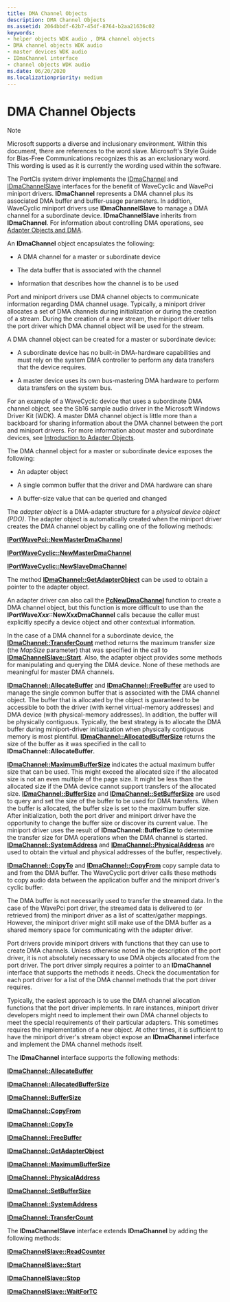 ```yaml
---
title: DMA Channel Objects
description: DMA Channel Objects
ms.assetid: 2064bbdf-62b7-454f-8764-b2aa21636c02
keywords:
- helper objects WDK audio , DMA channel objects
- DMA channel objects WDK audio
- master devices WDK audio
- IDmaChannel interface
- channel objects WDK audio
ms.date: 06/20/2020
ms.localizationpriority: medium
---
```


# DMA Channel Objects

> [!NOTE]
> Microsoft supports a diverse and inclusionary environment. Within this document, there are references to the word slave. Microsoft's Style Guide for Bias-Free Communications recognizes this as an exclusionary word. This wording is used as it is currently the wording used within the software.

The PortCls system driver implements the [IDmaChannel](https://docs.microsoft.com/windows-hardware/drivers/ddi/portcls/nn-portcls-idmachannel) and [IDmaChannelSlave](https://docs.microsoft.com/windows-hardware/drivers/ddi/portcls/nn-portcls-idmachannelslave) interfaces for the benefit of WaveCyclic and WavePci miniport drivers. **IDmaChannel** represents a DMA channel plus its associated DMA buffer and buffer-usage parameters. In addition, WaveCyclic miniport drivers use **IDmaChannelSlave** to manage a DMA channel for a subordinate device. **IDmaChannelSlave** inherits from **IDmaChannel**. For information about controlling DMA operations, see [Adapter Objects and DMA](https://docs.microsoft.com/windows-hardware/drivers/kernel/adapter-objects-and-dma).

An **IDmaChannel** object encapsulates the following:

- A DMA channel for a master or subordinate device

- The data buffer that is associated with the channel

- Information that describes how the channel is to be used

Port and miniport drivers use DMA channel objects to communicate information regarding DMA channel usage. Typically, a miniport driver allocates a set of DMA channels during initialization or during the creation of a stream. During the creation of a new stream, the miniport driver tells the port driver which DMA channel object will be used for the stream.

A DMA channel object can be created for a master or subordinate device:

- A subordinate device has no built-in DMA-hardware capabilities and must rely on the system DMA controller to perform any data transfers that the device requires.

- A master device uses its own bus-mastering DMA hardware to perform data transfers on the system bus.

For an example of a WaveCyclic device that uses a subordinate DMA channel object, see the Sb16 sample audio driver in the Microsoft Windows Driver Kit (WDK). A master DMA channel object is little more than a backboard for sharing information about the DMA channel between the port and miniport drivers. For more information about master and subordinate devices, see [Introduction to Adapter Objects](https://docs.microsoft.com/windows-hardware/drivers/kernel/introduction-to-adapter-objects).

The DMA channel object for a master or subordinate device exposes the following:

- An adapter object

- A single common buffer that the driver and DMA hardware can share

- A buffer-size value that can be queried and changed

The *adapter object* is a DMA-adapter structure for a *physical device object (PDO)*. The adapter object is automatically created when the miniport driver creates the DMA channel object by calling one of the following methods:

[**IPortWavePci::NewMasterDmaChannel**](https://docs.microsoft.com/windows-hardware/drivers/ddi/portcls/nf-portcls-iportwavepci-newmasterdmachannel)

[**IPortWaveCyclic::NewMasterDmaChannel**](https://docs.microsoft.com/windows-hardware/drivers/ddi/portcls/nf-portcls-iportwavecyclic-newmasterdmachannel)

[**IPortWaveCyclic::NewSlaveDmaChannel**](https://docs.microsoft.com/windows-hardware/drivers/ddi/portcls/nf-portcls-iportwavecyclic-newslavedmachannel)

The method [**IDmaChannel::GetAdapterObject**](https://docs.microsoft.com/windows-hardware/drivers/ddi/portcls/nf-portcls-idmachannel-getadapterobject) can be used to obtain a pointer to the adapter object.

An adapter driver can also call the [**PcNewDmaChannel**](https://docs.microsoft.com/windows-hardware/drivers/ddi/portcls/nf-portcls-pcnewdmachannel) function to create a DMA channel object, but this function is more difficult to use than the **IPortWave*Xxx*::New*Xxx*DmaChannel** calls because the caller must explicitly specify a device object and other contextual information.

In the case of a DMA channel for a subordinate device, the [**IDmaChannel::TransferCount**](https://docs.microsoft.com/windows-hardware/drivers/ddi/portcls/nf-portcls-idmachannel-transfercount) method returns the maximum transfer size (the *MapSize* parameter) that was specified in the call to [**IDmaChannelSlave::Start**](https://docs.microsoft.com/windows-hardware/drivers/ddi/portcls/nf-portcls-idmachannelslave-start). Also, the adapter object provides some methods for manipulating and querying the DMA device. None of these methods are meaningful for master DMA channels.

[**IDmaChannel::AllocateBuffer**](https://docs.microsoft.com/windows-hardware/drivers/ddi/portcls/nf-portcls-idmachannel-allocatebuffer) and [**IDmaChannel::FreeBuffer**](https://docs.microsoft.com/windows-hardware/drivers/ddi/portcls/nf-portcls-idmachannel-freebuffer) are used to manage the single common buffer that is associated with the DMA channel object. The buffer that is allocated by the object is guaranteed to be accessible to both the driver (with kernel virtual-memory addresses) and DMA device (with physical-memory addresses). In addition, the buffer will be physically contiguous. Typically, the best strategy is to allocate the DMA buffer during miniport-driver initialization when physically contiguous memory is most plentiful. [**IDmaChannel::AllocatedBufferSize**](https://docs.microsoft.com/windows-hardware/drivers/ddi/portcls/nf-portcls-idmachannel-allocatedbuffersize) returns the size of the buffer as it was specified in the call to **IDmaChannel::AllocateBuffer**.

[**IDmaChannel::MaximumBufferSize**](https://docs.microsoft.com/windows-hardware/drivers/ddi/portcls/nf-portcls-idmachannel-maximumbuffersize) indicates the actual maximum buffer size that can be used. This might exceed the allocated size if the allocated size is not an even multiple of the page size. It might be less than the allocated size if the DMA device cannot support transfers of the allocated size. [**IDmaChannel::BufferSize**](https://docs.microsoft.com/windows-hardware/drivers/ddi/portcls/nf-portcls-idmachannel-buffersize) and [**IDmaChannel::SetBufferSize**](https://docs.microsoft.com/windows-hardware/drivers/ddi/portcls/nf-portcls-idmachannel-setbuffersize) are used to query and set the size of the buffer to be used for DMA transfers. When the buffer is allocated, the buffer size is set to the maximum buffer size. After initialization, both the port driver and miniport driver have the opportunity to change the buffer size or discover its current value. The miniport driver uses the result of **IDmaChannel::BufferSize** to determine the transfer size for DMA operations when the DMA channel is started. [**IDmaChannel::SystemAddress**](https://docs.microsoft.com/windows-hardware/drivers/ddi/portcls/nf-portcls-idmachannel-systemaddress) and [**IDmaChannel::PhysicalAddress**](https://docs.microsoft.com/windows-hardware/drivers/ddi/portcls/nf-portcls-idmachannel-physicaladdress) are used to obtain the virtual and physical addresses of the buffer, respectively.

[**IDmaChannel::CopyTo**](https://docs.microsoft.com/windows-hardware/drivers/ddi/portcls/nf-portcls-idmachannel-copyto) and [**IDmaChannel::CopyFrom**](https://docs.microsoft.com/windows-hardware/drivers/ddi/portcls/nf-portcls-idmachannel-copyfrom) copy sample data to and from the DMA buffer. The WaveCyclic port driver calls these methods to copy audio data between the application buffer and the miniport driver's cyclic buffer.

The DMA buffer is not necessarily used to transfer the streamed data. In the case of the WavePci port driver, the streamed data is delivered to (or retrieved from) the miniport driver as a list of scatter/gather mappings. However, the miniport driver might still make use of the DMA buffer as a shared memory space for communicating with the adapter driver.

Port drivers provide miniport drivers with functions that they can use to create DMA channels. Unless otherwise noted in the description of the port driver, it is not absolutely necessary to use DMA objects allocated from the port driver. The port driver simply requires a pointer to an **IDmaChannel** interface that supports the methods it needs. Check the documentation for each port driver for a list of the DMA channel methods that the port driver requires.

Typically, the easiest approach is to use the DMA channel allocation functions that the port driver implements. In rare instances, miniport driver developers might need to implement their own DMA channel objects to meet the special requirements of their particular adapters. This sometimes requires the implementation of a new object. At other times, it is sufficient to have the miniport driver's stream object expose an **IDmaChannel** interface and implement the DMA channel methods itself.

The **IDmaChannel** interface supports the following methods:

[**IDmaChannel::AllocateBuffer**](https://docs.microsoft.com/windows-hardware/drivers/ddi/portcls/nf-portcls-idmachannel-allocatebuffer)

[**IDmaChannel::AllocatedBufferSize**](https://docs.microsoft.com/windows-hardware/drivers/ddi/portcls/nf-portcls-idmachannel-allocatedbuffersize)

[**IDmaChannel::BufferSize**](https://docs.microsoft.com/windows-hardware/drivers/ddi/portcls/nf-portcls-idmachannel-buffersize)

[**IDmaChannel::CopyFrom**](https://docs.microsoft.com/windows-hardware/drivers/ddi/portcls/nf-portcls-idmachannel-copyfrom)

[**IDmaChannel::CopyTo**](https://docs.microsoft.com/windows-hardware/drivers/ddi/portcls/nf-portcls-idmachannel-copyto)

[**IDmaChannel::FreeBuffer**](https://docs.microsoft.com/windows-hardware/drivers/ddi/portcls/nf-portcls-idmachannel-freebuffer)

[**IDmaChannel::GetAdapterObject**](https://docs.microsoft.com/windows-hardware/drivers/ddi/portcls/nf-portcls-idmachannel-getadapterobject)

[**IDmaChannel::MaximumBufferSize**](https://docs.microsoft.com/windows-hardware/drivers/ddi/portcls/nf-portcls-idmachannel-maximumbuffersize)

[**IDmaChannel::PhysicalAddress**](https://docs.microsoft.com/windows-hardware/drivers/ddi/portcls/nf-portcls-idmachannel-physicaladdress)

[**IDmaChannel::SetBufferSize**](https://docs.microsoft.com/windows-hardware/drivers/ddi/portcls/nf-portcls-idmachannel-setbuffersize)

[**IDmaChannel::SystemAddress**](https://docs.microsoft.com/windows-hardware/drivers/ddi/portcls/nf-portcls-idmachannel-systemaddress)

[**IDmaChannel::TransferCount**](https://docs.microsoft.com/windows-hardware/drivers/ddi/portcls/nf-portcls-idmachannel-transfercount)

The **IDmaChannelSlave** interface extends **IDmaChannel** by adding the following methods:

[**IDmaChannelSlave::ReadCounter**](https://docs.microsoft.com/windows-hardware/drivers/ddi/portcls/nf-portcls-idmachannelslave-readcounter)

[**IDmaChannelSlave::Start**](https://docs.microsoft.com/windows-hardware/drivers/ddi/portcls/nf-portcls-idmachannelslave-start)

[**IDmaChannelSlave::Stop**](https://docs.microsoft.com/windows-hardware/drivers/ddi/portcls/nf-portcls-idmachannelslave-stop)

[**IDmaChannelSlave::WaitForTC**](https://docs.microsoft.com/windows-hardware/drivers/ddi/portcls/nf-portcls-idmachannelslave-waitfortc)

 

 




